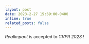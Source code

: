 ```yaml
---
layout: post
date: 2023-2-27 15:59:00-0400
inline: true
related_posts: false
---
```


_RealImpact_ is accepted to _CVPR 2023_ !